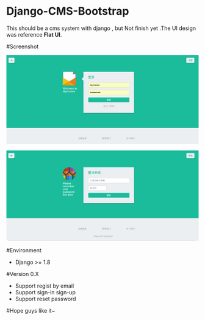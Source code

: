 
Django-CMS-Bootstrap
====

This should be a cms system with django , but Not finish yet .The UI design was reference **Flat UI**.

#Screenshot

![](./resource/images/sign-in.jpg "Sign In Page")

![](./resource/images/reset-passwd.jpg "Reset Password Page")

#Environment
- Django >= 1.8

#Version 0.X

- Support regist by email
- Support sign-in sign-up
- Support reset password

#Hope guys like it~

